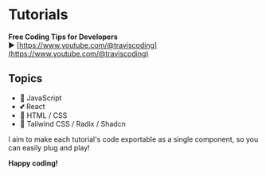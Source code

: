 # Tutorials

**Free Coding Tips for Developers**  
▶️ [https://www.youtube.com/@traviscoding](https://www.youtube.com/@traviscoding)

## Topics

- 🚀 JavaScript  
- 💕 React  
- 🤯 HTML / CSS  
- 💅 Tailwind CSS / Radix / Shadcn

I aim to make each tutorial's code exportable as a single component, so you can easily plug and play!

**Happy coding!**
